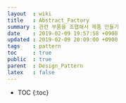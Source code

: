 ```yaml
---
layout  : wiki
title   : Abstract_Factory
summary : 관련 부품을 조햅해서 제품 만들기 
date    : 2019-02-09 19:57:58 +0900
updated : 2019-02-09 20:09:00 +0900
tags    : pattern
toc     : true
public  : true
parent  : Design_Pattern
latex   : false
---
```

* TOC
{:toc}

# 
